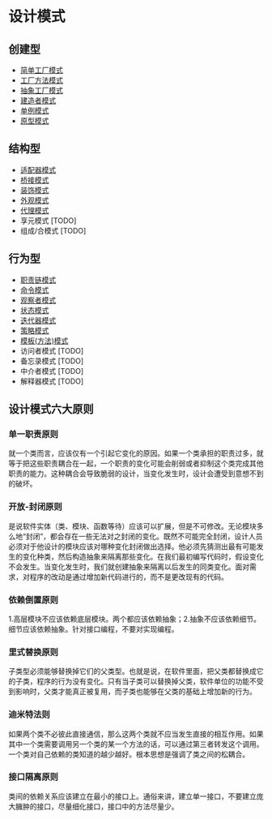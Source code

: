 # 设计模式
## 创建型
- [简单工厂模式](https://github.com/lewiszlw/design-pattern/tree/master/src/main/java/tech/lewiszlw/simplefactorypattern)
- [工厂方法模式](https://github.com/lewiszlw/design-pattern/tree/master/src/main/java/tech/lewiszlw/factorymethodpattern)
- [抽象工厂模式](https://github.com/lewiszlw/design-pattern/tree/master/src/main/java/tech/lewiszlw/abstractfactorypattern)
- [建造者模式](https://github.com/lewiszlw/design-pattern/tree/master/src/main/java/tech/lewiszlw/builderpattern)
- [单例模式](https://github.com/lewiszlw/design-pattern/tree/master/src/main/java/tech/lewiszlw/singletonpattern)
- [原型模式](https://github.com/lewiszlw/design-pattern/tree/master/src/main/java/tech/lewiszlw/prototypepattern)
## 结构型
- [适配器模式](https://github.com/lewiszlw/design-pattern/tree/master/src/main/java/tech/lewiszlw/adapterpattern)
- [桥接模式](https://github.com/lewiszlw/design-pattern/tree/master/src/main/java/tech/lewiszlw/bridgepattern)
- [装饰模式](https://github.com/lewiszlw/design-pattern/tree/master/src/main/java/tech/lewiszlw/decoratorpattern)
- [外观模式](https://github.com/lewiszlw/design-pattern/tree/master/src/main/java/tech/lewiszlw/facadepattern)
- [代理模式](https://github.com/lewiszlw/design-pattern/tree/master/src/main/java/tech/lewiszlw/proxypattern)
- 享元模式 [TODO]
- 组成/合模式 [TODO]
## 行为型
- [职责链模式](https://github.com/lewiszlw/design-pattern/tree/master/src/main/java/tech/lewiszlw/chainofresponsibilitypattern)
- [命令模式](https://github.com/lewiszlw/design-pattern/tree/master/src/main/java/tech/lewiszlw/commandpattern)
- [观察者模式](https://github.com/lewiszlw/design-pattern/tree/master/src/main/java/tech/lewiszlw/observerpattern)
- [状态模式](https://github.com/lewiszlw/design-pattern/tree/master/src/main/java/tech/lewiszlw/statepattern)
- [迭代器模式](https://github.com/lewiszlw/design-pattern/tree/master/src/main/java/tech/lewiszlw/iteratorpattern)
- [策略模式](https://github.com/lewiszlw/design-pattern/tree/master/src/main/java/tech/lewiszlw/strategypattern)
- [模板(方法)模式](https://github.com/lewiszlw/design-pattern/tree/master/src/main/java/tech/lewiszlw/templatemethodpattern)
- 访问者模式 [TODO]
- 备忘录模式 [TODO]
- 中介者模式 [TODO]
- 解释器模式 [TODO]

## 设计模式六大原则
### 单一职责原则
就一个类而言，应该仅有一个引起它变化的原因。如果一个类承担的职责过多，就等于把这些职责耦合在一起，一个职责的变化可能会削弱或者抑制这个类完成其他职责的能力。这种耦合会导致脆弱的设计，当变化发生时，设计会遭受到意想不到的破坏。
### 开放-封闭原则
是说软件实体（类、模块、函数等待）应该可以扩展，但是不可修改。无论模块多么地“封闭”，都会存在一些无法对之封闭的变化。既然不可能完全封闭，设计人员必须对于他设计的模块应该对哪种变化封闭做出选择。他必须先猜测出最有可能发生的变化种类，然后构造抽象来隔离那些变化。在我们最初编写代码时，假设变化不会发生。当变化发生时，我们就创建抽象来隔离以后发生的同类变化。面对需求，对程序的改动是通过增加新代码进行的，而不是更改现有的代码。
### 依赖倒置原则
1.高层模块不应该依赖底层模块。两个都应该依赖抽象；2.抽象不应该依赖细节。细节应该依赖抽象。针对接口编程，不要对实现编程。
### 里式替换原则
子类型必须能够替换掉它们的父类型。也就是说，在软件里面，把父类都替换成它的子类，程序的行为没有变化。只有当子类可以替换掉父类，软件单位的功能不受到影响时，父类才能真正被复用，而子类也能够在父类的基础上增加新的行为。
### 迪米特法则
如果两个类不必彼此直接通信，那么这两个类就不应当发生直接的相互作用。如果其中一个类需要调用另一个类的某一个方法的话，可以通过第三者转发这个调用。一个类对自己依赖的类知道的越少越好。根本思想是强调了类之间的松耦合。
### 接口隔离原则
类间的依赖关系应该建立在最小的接口上。通俗来讲，建立单一接口，不要建立庞大臃肿的接口，尽量细化接口，接口中的方法尽量少。